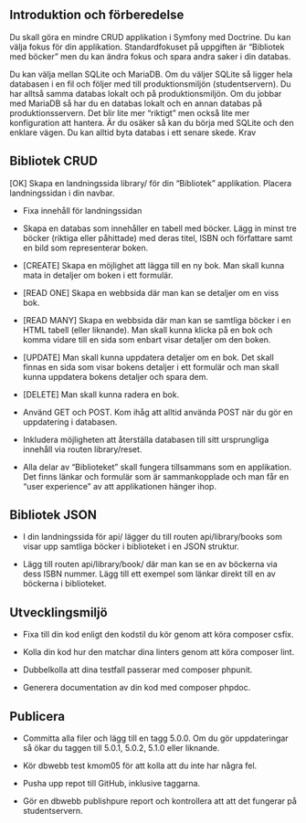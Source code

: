 ## Introduktion och förberedelse

Du skall göra en mindre CRUD applikation i Symfony med Doctrine. Du kan välja fokus för din applikation. Standardfokuset på uppgiften är “Bibliotek med böcker” men du kan ändra fokus och spara andra saker i din databas.

Du kan välja mellan SQLite och MariaDB. Om du väljer SQLite så ligger hela databasen i en fil och följer med till produktionsmiljön (studentservern). Du har alltså samma databas lokalt och på produktionsmiljön. Om du jobbar med MariaDB så har du en databas lokalt och en annan databas på produktionsservern. Det blir lite mer “riktigt” men också lite mer konfiguration att hantera. Är du osäker så kan du börja med SQLite och den enklare vägen. Du kan alltid byta databas i ett senare skede.
Krav

## Bibliotek CRUD

[OK] Skapa en landningssida library/ för din “Bibliotek” applikation. Placera landningssidan i din navbar.

* Fixa innehåll för landningssidan

* Skapa en databas som innehåller en tabell med böcker. Lägg in minst tre böcker (riktiga eller påhittade) med deras titel, ISBN och författare samt en bild som representerar boken.

* [CREATE] Skapa en möjlighet att lägga till en ny bok. Man skall kunna mata in detaljer om boken i ett formulär.

* [READ ONE] Skapa en webbsida där man kan se detaljer om en viss bok.

* [READ MANY] Skapa en webbsida där man kan se samtliga böcker i en HTML tabell (eller liknande). Man skall kunna klicka på en bok och komma vidare till en sida som enbart visar detaljer om den boken.

* [UPDATE] Man skall kunna uppdatera detaljer om en bok. Det skall finnas en sida som visar bokens detaljer i ett formulär och man skall kunna uppdatera bokens detaljer och spara dem.

* [DELETE] Man skall kunna radera en bok.

* Använd GET och POST. Kom ihåg att alltid använda POST när du gör en uppdatering i databasen.

* Inkludera möjligheten att återställa databasen till sitt ursprungliga innehåll via routen library/reset.

* Alla delar av “Biblioteket” skall fungera tillsammans som en applikation. Det finns länkar och formulär som är sammankopplade och man får en “user experience” av att applikationen hänger ihop.

## Bibliotek JSON

* I din landningssida för api/ lägger du till routen api/library/books som visar upp samtliga böcker i biblioteket i en JSON struktur.

* Lägg till routen api/library/book/<isbn> där man kan se en av böckerna via dess ISBN nummer. Lägg till ett exempel som länkar direkt till en av böckerna i biblioteket.

## Utvecklingsmiljö

* Fixa till din kod enligt den kodstil du kör genom att köra composer csfix.

* Kolla din kod hur den matchar dina linters genom att köra composer lint.

* Dubbelkolla att dina testfall passerar med composer phpunit.

* Generera documentation av din kod med composer phpdoc.

## Publicera

* Committa alla filer och lägg till en tagg 5.0.0. Om du gör uppdateringar så ökar du taggen till 5.0.1, 5.0.2, 5.1.0 eller liknande.

* Kör dbwebb test kmom05 för att kolla att du inte har några fel.

* Pusha upp repot till GitHub, inklusive taggarna.

* Gör en dbwebb publishpure report och kontrollera att att det fungerar på studentservern.
